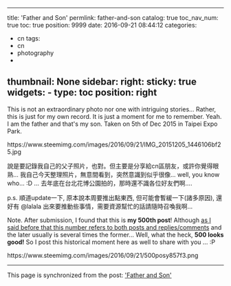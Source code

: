 
---
title: 'Father and Son'
permlink: father-and-son
catalog: true
toc_nav_num: true
toc: true
position: 9999
date: 2016-09-21 08:44:12
categories:
- cn
tags:
- cn
- photography
- 
thumbnail: None
sidebar:
    right:
        sticky: true
widgets:
    -
        type: toc
        position: right
---


<html>
<p>This is not an extraordinary photo nor one with intriguing stories... Rather, this is just for my own record. It is just a moment for me to remember. Yeah. I am the father and that's my son. Taken on 5th of Dec 2015 in Taipei Expo Park.&nbsp;</p>
<p>https://www.steemimg.com/images/2016/09/21/IMG_20151205_1446106bf25.jpg</p>
<p>說是要記錄我自己的父子照片，也對。但主要是分享給cn區朋友，或許你覺得眼熟... 我自己今天整理照片，無意間看到，突然意識到似乎很像... well, you know who... :D ... 去年底在台北花博公園拍的，那時還不識各位好友們啊....&nbsp;</p>
<p>p.s. 順道update一下, 原本說本周要推出點東西, 但可能會暫緩一下(諸多原因),&nbsp;還好有 @lalala 出來要推動些事情，需要資源幫忙的話請隨時召喚我啊...&nbsp;</p>
<p>Note. After submission, I found that this is <strong>my 500th post</strong>! Although <a href="https://steemit.com/steemit/@deanliu/number-of-posts-shown-on-users-page-should-be-re-considered">as I said before that this number refers to both posts and replies/comments</a> and the later usually is several times the former... Well, what the heck, <strong>500 looks good!</strong> So I post this historical moment here as well to share with you ... :P</p>
<p>https://www.steemimg.com/images/2016/09/21/500posy857f3.png</p>
</html>

- - -

This page is synchronized from the post: ['Father and Son'](https://steemit.com/@deanliu/father-and-son)
